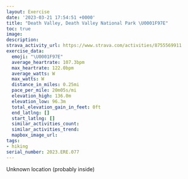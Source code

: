 ```yaml
---
layout: Exercise
date: '2023-03-21 17:54:51 +0000'
title: "Death Valley, Death Valley National Park \U0001F97E"
toc: true
image:
description:
strava_activity_url: https://www.strava.com/activities/8755569911
exercise_data:
  emoji: "\U0001F97E"
  average_heartrate: 107.3bpm
  max_heartrate: 122.0bpm
  average_watts: W
  max_watts: W
  distance_in_miles: 0.25mi
  pace_per_mile: 20m05s/mi
  elevation_high: 136.0m
  elevation_low: 96.3m
  total_elevation_gain_in_feet: 0ft
  end_latlng: []
  start_latlng: []
  similar_activities_count:
  similar_activities_trend:
  mapbox_image_url:
tags:
- hiking
serial_number: 2023.ERE.077
---
```

Unknown location (probably inside)

